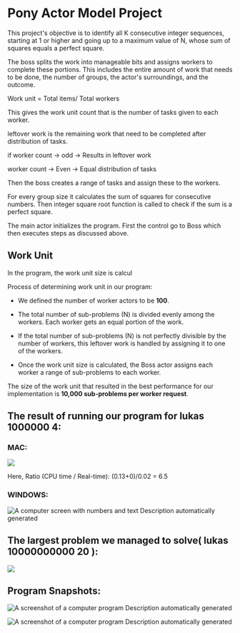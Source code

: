 # Pony Actor Model Project

This project's objective is to identify all K consecutive integer sequences, starting at 1 or higher and going up to a maximum value of N, whose sum of squares equals a perfect square.

The boss splits the work into manageable bits and assigns workers to complete these portions.
This includes the entire amount of work that needs to be done, the number of groups, the actor's surroundings, and the outcome.

Work unit = Total items/ Total workers

This gives the work unit count that is the number of tasks given to each worker.

leftover work is the remaining work that need to be completed after distribution of tasks.

if worker count -> odd -> Results in leftover work

worker count -> Even -> Equal distribution of tasks

Then the boss creates a range of tasks and assign these to the workers.

For every group size it calculates the sum of squares for consecutive numbers. Then integer square root function is called to check if the sum is a perfect square.

The main actor initializes the program. First the control go to Boss which then executes steps as discussed above.

## Work Unit

In the program, the work unit size is calcul

Process of determining work unit in our program:

- We defined the number of worker actors to be **100**.

- The total number of sub-problems (N) is divided evenly among the workers. Each worker gets an equal portion of the work.

- If the total number of sub-problems (N) is not perfectly divisible by the number of workers, this leftover work is handled by assigning it to one of the workers.

- Once the work unit size is calculated, the Boss actor assigns each worker a range of sub-problems to each worker.

The size of the work unit that resulted in the best performance for our implementation is **10,000 sub-problems per worker request**.

## The result of running our program for lukas 1000000 4:

### MAC:

![](/image1.png)

Here, Ratio (CPU time / Real-time): (0.13+0)/0.02 = 6.5

### WINDOWS:

![A computer screen with numbers and text Description automatically generated](/image2.png)

## The largest problem we managed to solve( lukas 10000000000 20 ):

![](/image3.png)

## Program Snapshots:

![A screenshot of a computer program Description automatically generated](/image4.png)

![A screenshot of a computer program Description automatically generated](/image5.png)
